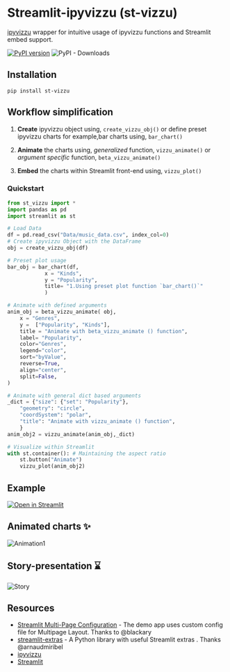 # Streamlit-ipyvizzu (st-vizzu)
[ipyvizzu](https://github.com/vizzuhq/ipyvizzu) wrapper for intuitive usage of ipyvizzu functions and Streamlit embed support.

[![PyPI version](https://badge.fury.io/py/st-vizzu.svg)](https://badge.fury.io/py/st-vizzu)
![PyPI - Downloads](https://img.shields.io/pypi/dm/st-vizzu)


## Installation 
```console
pip install st-vizzu
```

## Workflow simplification 

1. **Create** ipyvizzu object using,
`create_vizzu_obj()`
or define preset ipyvizzu charts for example,bar charts using, `bar_chart()`

2. **Animate** the charts using, _generalized_ function, `vizzu_animate()` or _argument specific_ function, `beta_vizzu_animate()`

3. **Embed** the charts within Streamlit front-end using, `vizzu_plot()`

### Quickstart
```python
from st_vizzu import *
import pandas as pd
import streamlit as st

# Load Data
df = pd.read_csv("Data/music_data.csv", index_col=0)
# Create ipyvizzu Object with the DataFrame
obj = create_vizzu_obj(df)

# Preset plot usage
bar_obj = bar_chart(df,
            x = "Kinds", 
            y = "Popularity",
            title= "1.Using preset plot function `bar_chart()`"
            )

# Animate with defined arguments 
anim_obj = beta_vizzu_animate( obj,
    x = "Genres",
    y =  ["Popularity", "Kinds"],
    title = "Animate with beta_vizzu_animate () function",
    label= "Popularity",
    color="Genres",
    legend="color",
    sort="byValue",
    reverse=True,
    align="center",
    split=False,
)

# Animate with general dict based arguments 
_dict = {"size": {"set": "Popularity"}, 
    "geometry": "circle",
    "coordSystem": "polar",
    "title": "Animate with vizzu_animate () function",
    }
anim_obj2 = vizzu_animate(anim_obj,_dict)

# Visualize within Streamlit
with st.container(): # Maintaining the aspect ratio
    st.button("Animate")
    vizzu_plot(anim_obj2)

```

## Example

[![Open in Streamlit](https://static.streamlit.io/badges/streamlit_badge_black_white.svg)](https://hellostvizzu.streamlitapp.com/)

## Animated charts ✨
![Animation1](https://github.com/avrabyt/Streamlit-ipyvizzu/blob/main/Resources/animation.gif)

## Story-presentation ⌛️
![Story](https://github.com/avrabyt/Streamlit-ipyvizzu/blob/main/Resources/story.gif)

## Resources 
- [Streamlit Multi-Page Configuration](https://github.com/blackary/mpa-config) - The demo app uses custom config file for Multipage Layout. Thanks to @blackary
- [streamlit-extras](https://github.com/arnaudmiribel/streamlit-extras) - A Python library with useful Streamlit extras . Thanks @arnaudmiribel
- [ipyvizzu](https://github.com/vizzuhq/ipyvizzu)
- [Streamlit](https://discuss.streamlit.io/)

